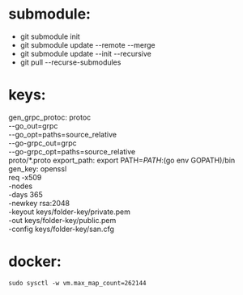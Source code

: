 # submodule: 
- git submodule init
- git submodule update --remote --merge
- git submodule update --init --recursive
- git pull --recurse-submodules

# keys:
gen_grpc_protoc:
	protoc \
	--go_out=grpc \
	--go_opt=paths=source_relative \
	--go-grpc_out=grpc \
	--go-grpc_opt=paths=source_relative \
	proto/*.proto
export_path:
	export PATH=$PATH:$(go env GOPATH)/bin
gen_key:
	openssl \
		req -x509 \
		-nodes \
		-days 365 \
		-newkey rsa:2048 \
		-keyout keys/folder-key/private.pem \
		-out keys/folder-key/public.pem \
		-config keys/folder-key/san.cfg

# docker:
    sudo sysctl -w vm.max_map_count=262144